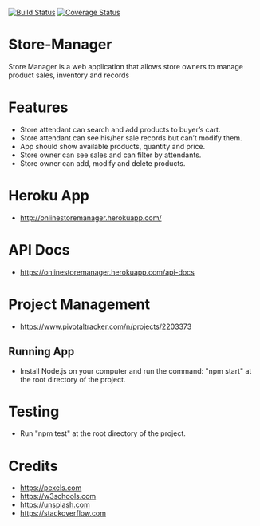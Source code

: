 [![Build Status](https://travis-ci.com/rajeman/Store-Manager-Frontend.svg?branch=chore-separate-react)](https://travis-ci.com/rajeman/Store-Manager-Frontend)
[![Coverage Status](https://coveralls.io/repos/github/rajeman/Store-Manager-Frontend/badge.svg?branch=develop)](https://coveralls.io/github/rajeman/Store-Manager-Frontend?branch=develop)

# Store-Manager
Store Manager is a web application that allows store owners to manage product sales, inventory and
records

# Features
* Store attendant can search and add products to buyer’s cart.
* Store attendant can see his/her sale records but can’t modify them.
* App should show available products, quantity and price.
* Store owner can see sales and can filter by attendants.
* Store owner can add, modify and delete products.

# Heroku App
* http://onlinestoremanager.herokuapp.com/

# API Docs
* https://onlinestoremanager.herokuapp.com/api-docs

# Project Management
* https://www.pivotaltracker.com/n/projects/2203373

## Running App
* Install Node.js on your computer and run the command: "npm start" at the root directory of the project.
# Testing
* Run "npm test" at the root directory of the project.

# Credits
* https://pexels.com
* https://w3schools.com
* https://unsplash.com
* https://stackoverflow.com



